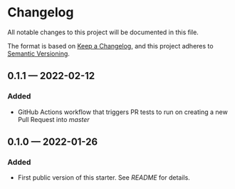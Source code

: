 # Changelog

All notable changes to this project will be documented in this file.

The format is based on [Keep a Changelog](https://keepachangelog.com/en/1.0.0/), and this project adheres to [Semantic Versioning](https://semver.org/spec/v2.0.0.html).

## 0.1.1 — 2022-02-12

### Added

* GitHub Actions workflow that triggers PR tests to run on creating a new Pull Request into *master*

## 0.1.0 — 2022-01-26

### Added

* First public version of this starter. See *README* for details.